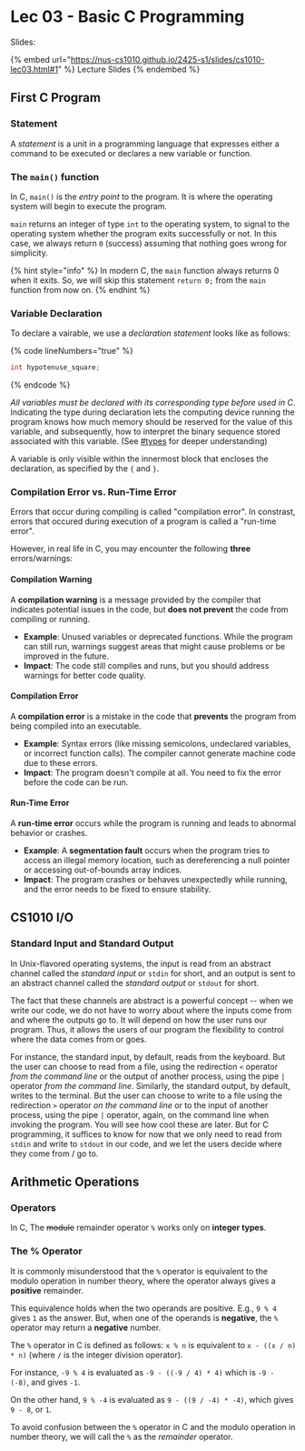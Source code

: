 # Lec 03 - Basic C Programming

Slides:

{% embed url="https://nus-cs1010.github.io/2425-s1/slides/cs1010-lec03.html#1" %}
Lecture Slides
{% endembed %}

## First C Program

### Statement

A _statement_ is a unit in a programming language that expresses either a command to be executed or declares a new variable or function.

### The `main()` function

In C, `main()` is the _entry point_ to the program. It is where the operating system will begin to execute the program.

`main` returns an integer of type `int` to the operating system, to signal to the operating system whether the program exits successfully or not. In this case, we always return `0` (success) assuming that nothing goes wrong for simplicity.

{% hint style="info" %}
In modern C, the `main` function always returns 0 when it exits. So, we will skip this statement `return 0;` from the `main` function from now on.
{% endhint %}

### Variable Declaration

To declare a vairable, we use a _declaration statement_ looks like as follows:

{% code lineNumbers="true" %}
```c
int hypotenuse_square;
```
{% endcode %}

_All variables must be declared with its corresponding type before used in C_. Indicating the type during declaration lets the computing device running the program knows how much memory should be reserved for the value of this variable, and subsequently, how to interpret the binary sequence stored associated with this variable. (See [#types](lec-02-functions-and-types.md#types "mention") for deeper understanding)

A variable is only visible within the innermost block that encloses the declaration, as specified by the `{` and `}`.

### Compilation Error vs. Run-Time Error

Errors that occur during compiling is called "compilation error". In constrast, errors that occured during execution of a program is called a "run-time error".

However, in real life in C, you may encounter the following **three** errors/warnings:

#### Compilation Warning

A **compilation warning** is a message provided by the compiler that indicates potential issues in the code, but **does not prevent** the code from compiling or running.

* **Example**: Unused variables or deprecated functions. While the program can still run, warnings suggest areas that might cause problems or be improved in the future.
* **Impact**: The code still compiles and runs, but you should address warnings for better code quality.

#### Compilation Error

A **compilation error** is a mistake in the code that **prevents** the program from being compiled into an executable.

* **Example**: Syntax errors (like missing semicolons, undeclared variables, or incorrect function calls). The compiler cannot generate machine code due to these errors.
* **Impact**: The program doesn't compile at all. You need to fix the error before the code can be run.

#### Run-Time Error

A **run-time error** occurs while the program is running and leads to abnormal behavior or crashes.

* **Example**: A **segmentation fault** occurs when the program tries to access an illegal memory location, such as dereferencing a null pointer or accessing out-of-bounds array indices.
* **Impact**: The program crashes or behaves unexpectedly while running, and the error needs to be fixed to ensure stability.

## CS1010 I/O

### Standard Input and Standard Output

In Unix-flavored operating systems, the input is read from an abstract channel called the _standard input_ or `stdin` for short, and an output is sent to an abstract channel called the _standard output_ or `stdout` for short.

The fact that these channels are abstract is a powerful concept -- when we write our code, we do not have to worry about where the inputs come from and where the outputs go to. It will depend on how the user runs our program. Thus, it allows the users of our program the flexibility to control where the data comes from or goes.

For instance, the standard input, by default, reads from the keyboard. But the user can choose to read from a file, using the redirection `<` operator _from the command line_ or the output of another process, using the pipe `|` operator _from the command line_. Similarly, the standard output, by default, writes to the terminal. But the user can choose to write to a file using the redirection `>` operator _on the command line_ or to the input of another process, using the pipe `|` operator, again, on the command line when invoking the program. You will see how cool these are later. But for C programming, it suffices to know for now that we only need to read from `stdin` and write to `stdout` in our code, and we let the users decide where they come from / go to.

## Arithmetic Operations

### Operators

In C, The ~~module~~ remainder operator `%` works only on **integer types**.

### The % Operator <a href="#the-operator" id="the-operator"></a>

It is commonly misunderstood that the `%` operator is equivalent to the modulo operation in number theory, where the operator always gives a **positive** remainder.

This equivalence holds when the two operands are positive. E.g., `9 % 4` gives `1` as the answer. But, when one of the operands is **negative**, the `%` operator may return a **negative** number.

The `%` operator in C is defined as follows: `x % n` is equivalent to `x - ((x / n) * n)` (where `/` is the integer division operator).

For instance, `-9 % 4` is evaluated as `-9 - ((-9 / 4) * 4)` which is `-9 - (-8)`, and gives `-1`.

On the other hand, `9 % -4` is evaluated as `9 - ((9 / -4) * -4)`, which gives `9 - 8`, or `1`.

To avoid confusion between the `%` operator in C and the modulo operation in number theory, we will call the `%` as the _remainder_ operator.

